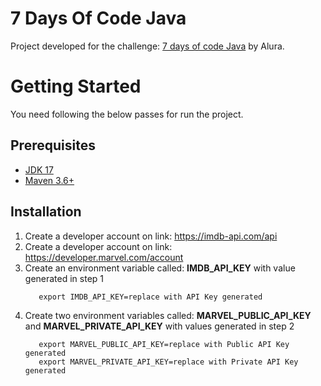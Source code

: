 # 7 Days Of Code Java

Project developed for the challenge: [7 days of code Java](https://7daysofcode.io/) by Alura.

# Getting Started

You need following the below passes for run the project.

## Prerequisites

* [JDK 17](https://jdk.java.net/17/)
* [Maven 3.6+](https://maven.apache.org/download.cgi)

## Installation

1. Create a developer account on link: https://imdb-api.com/api
2. Create a developer account on link: https://developer.marvel.com/account
3. Create an environment variable called: **IMDB_API_KEY** with value generated in step 1
    ``` shell
       export IMDB_API_KEY=replace with API Key generated
    ```
4. Create two environment variables called: **MARVEL_PUBLIC_API_KEY** and **MARVEL_PRIVATE_API_KEY**
   with values generated in step 2
     ``` shell
        export MARVEL_PUBLIC_API_KEY=replace with Public API Key generated
        export MARVEL_PRIVATE_API_KEY=replace with Private API Key generated
     ```